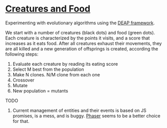 # <a href="https://ga-simulation.herokuapp.com/">Creatures and Food</a>
Experimenting with evolutionary algorithms using the <a href="https://deap.readthedocs.io/en/master/">DEAP framework</a>.

We start with a number of creatures (black dots) and food (green dots). Each creature is characterized by the points it visits, and a score that increases as it eats food. After all creatures exhaust their movements, they are all killed and a new generation of offsprings is created, according the following steps:
1. Evaluate each creature by reading its eating score
3. Select M best from the population
5. Make N clones. N/M clone from each one
4. Crossover
6. Mutate
7. New population = mutants

TODO
1. Current management of entities and their events is based on JS promises, is a mess, and is buggy. <a href="https://phaser.io/">Phaser</a> seems to be a better choice for that.
